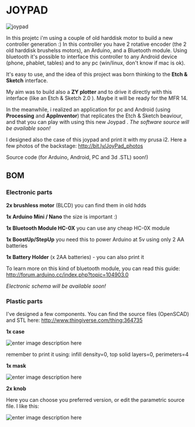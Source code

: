 

# JOYPAD

![joypad][1]

In this projetc i'm using a couple of old harddisk motor to build a new controller generation :) 
In this controller you have 2 rotative encoder (the 2 old harddisk brushelss motors), an Arduino, and a Bluetooth module.
Using bluetooth it's possible to interface this controller to any Android device (phone, phablet, tables) and to any pc (win/linux, don't know if mac is ok).

It's easy to use, and the idea of this project was born thinking to the **Etch & Sketch** interface.

My aim was to build also a **ZY plotter** and to drive it directly with this interface (like an Etch & Sketch 2.0 ). Maybe it will be ready for the MFR 14.

In the meanwhile, i realized an application for pc and Android (using **Processing** and **AppInventor**) that replicates the Etch & Sketch beaviour, and that you can play with using this new Joypad .
*The software source will be available soon!*

I designed also the case of this joypad and print it with my prusa i2.
Here a few photos of the backstage: http://bit.ly/JoyPad_photos

Source code (for Arduino, Android, PC and 3d .STL) soon!)

## BOM
### Electronic parts
**2x brushless motor** (BLCD)
you can find them in old hdds

**1x Arduino Mini / Nano**
the size is important :)

**1x Bluetooth Module HC-0X**
you can use any cheap HC-0X module

**1x BoostUp/StepUp**
you need this to power Arduino at 5v using only 2 AA batteries

**1x Battery Holder** (x 2AA batteries) - you can also print it

To learn more on this kind of bluetooth module, you can read this guide:
http://forum.arduino.cc/index.php?topic=104903.0

*Electronic schema will be available soon!*


### Plastic parts
I've designed a few components.
You can find the source files (OpenSCAD) and STL here:
http://www.thingiverse.com/thing:364735

**1x case**

![enter image description here][2]

remember to print it using:
infill density=0, top solid layers=0, perimeters=4
 
**1x mask**

![enter image description here][3]


**2x knob**

Here you can choose you preferred version, or edit the parametric source file.
I like this:

![enter image description here][4]


  [1]: https://lh3.googleusercontent.com/-KqerylRjUac/U54qSr1es1I/AAAAAAAAQOQ/-PJLQkZsb5I/s1152/IMAG4746.jpg
  [2]: https://lh5.googleusercontent.com/-M71InRvu7HA/U54rGcoRdGI/AAAAAAAAQOg/Yq4ROLKxcvA/s731/Screenshot%2520-%252006162014%2520-%252001%253A23%253A41%2520AM.png
  [3]: https://lh5.googleusercontent.com/-8miuhkWCG7s/U54rnYrNDLI/AAAAAAAAQO4/jI7NQL4_69c/s717/Screenshot%2520-%252006162014%2520-%252001%253A28%253A18%2520AM.png
  [4]: https://lh5.googleusercontent.com/-9F9UkDHOWWs/U54ddUXt_oI/AAAAAAAAQNM/IktOU1f8dZU/s735/Screenshot%2520-%252006152014%2520-%252002%253A56%253A39%2520PM.png
